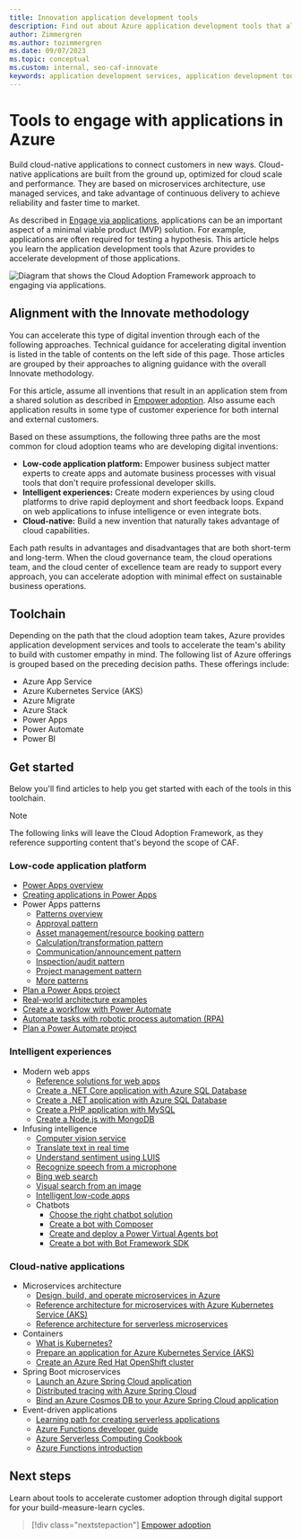```yaml
---
title: Innovation application development tools
description: Find out about Azure application development tools that align to the Innovate methodology of the Cloud Adoption Framework.
author: Zimmergren
ms.author: tozimmergren
ms.date: 09/07/2023
ms.topic: conceptual
ms.custom: internal, seo-caf-innovate
keywords: application development services, application development tools, innovation methodologies
---
```


# Tools to engage with applications in Azure

Build cloud-native applications to connect customers in new ways. Cloud-native applications are built from the ground up, optimized for cloud scale and performance. They are based on microservices architecture, use managed services, and take advantage of continuous delivery to achieve reliability and faster time to market.

As described in [Engage via applications](../considerations/apps.md), applications can be an important aspect of a minimal viable product (MVP) solution. For example, applications are often required for testing a hypothesis. This article helps you learn the application development tools that Azure provides to accelerate development of those applications.

![Diagram that shows the Cloud Adoption Framework approach to engaging via applications.](../../_images/innovate/engage-via-apps.png)

## Alignment with the Innovate methodology

You can accelerate this type of digital invention through each of the following approaches. Technical guidance for accelerating digital invention is listed in the table of contents on the left side of this page. Those articles are grouped by their approaches to aligning guidance with the overall Innovate methodology.

For this article, assume all inventions that result in an application stem from a shared solution as described in [Empower adoption](./ci-cd.md). Also assume each application results in some type of customer experience for both internal and external customers.

Based on these assumptions, the following three paths are the most common for cloud adoption teams who are developing digital inventions:

- **Low-code application platform:** Empower business subject matter experts to create apps and automate business processes with visual tools that don't require professional developer skills.
- **Intelligent experiences:** Create modern experiences by using cloud platforms to drive rapid deployment and short feedback loops. Expand on web applications to infuse intelligence or even integrate bots.
- **Cloud-native:** Build a new invention that naturally takes advantage of cloud capabilities.

Each path results in advantages and disadvantages that are both short-term and long-term. When the cloud governance team, the cloud operations team, and the cloud center of excellence team are ready to support every approach, you can accelerate adoption with minimal effect on sustainable business operations.

## Toolchain

Depending on the path that the cloud adoption team takes, Azure provides application development services and tools to accelerate the team's ability to build with customer empathy in mind. The following list of Azure offerings is grouped based on the preceding decision paths. These offerings include:

- Azure App Service
- Azure Kubernetes Service (AKS)
- Azure Migrate
- Azure Stack
- Power Apps
- Power Automate
- Power BI

## Get started

Below you'll find articles to help you get started with each of the tools in this toolchain.

> [!NOTE]
> The following links will leave the Cloud Adoption Framework, as they reference supporting content that's beyond the scope of CAF.

### Low-code application platform

- [Power Apps overview](/powerapps/powerapps-overview)
- [Creating applications in Power Apps](/powerapps/maker/)
- Power Apps patterns
  - [Patterns overview](/powerapps/guidance/patterns/overview)
  - [Approval pattern](/powerapps/guidance/patterns/approval-pattern)
  - [Asset management/resource booking pattern](/powerapps/guidance/patterns/asset-management-pattern)
  - [Calculation/transformation pattern](/powerapps/guidance/patterns/calculator-pattern)
  - [Communication/announcement pattern](/powerapps/guidance/patterns/communication-pattern)
  - [Inspection/audit pattern](/powerapps/guidance/patterns/inspection-pattern)
  - [Project management pattern](/powerapps/guidance/patterns/project-management-pattern)
  - [More patterns](/powerapps/guidance/patterns/more-patterns)
- [Plan a Power Apps project](/powerapps/guidance/planning/introduction)
- [Real-world architecture examples](/power-platform/guidance/architecture/real-world-examples/overview)
- [Create a workflow with Power Automate](/power-automate/getting-started)
- [Automate tasks with robotic process automation (RPA)](/power-automate/desktop-flows/introduction)
- [Plan a Power Automate project](/power-automate/guidance/planning/introduction)

### Intelligent experiences

- Modern web apps
  - [Reference solutions for web apps](/azure/architecture/solution-ideas/articles/scalable-ecommerce-web-app)
  - [Create a .NET Core application with Azure SQL Database](/azure/app-service/app-service-web-tutorial-dotnet-sqldatabase)
  - [Create a .NET application with Azure SQL Database](/azure/app-service/app-service-web-tutorial-dotnet-sqldatabase)
  - [Create a PHP application with MySQL](/azure/app-service/tutorial-php-mysql-app)
  - [Create a Node.js with MongoDB](/azure/app-service/tutorial-nodejs-mongodb-app)
- Infusing intelligence
  - [Computer vision service](/azure/cognitive-services/computer-vision/overview)
  - [Translate text in real time](/azure/cognitive-services/translator/quickstart-translator)
  - [Understand sentiment using LUIS](/azure/cognitive-services/LUIS/tutorial-machine-learned-entity)
  - [Recognize speech from a microphone](/azure/cognitive-services/speech-service/get-started-speech-to-text)
  - [Bing web search](/azure/cognitive-services/bing-web-search/tutorial-bing-web-search-single-page-app)
  - [Visual search from an image](/azure/cognitive-services/bing-visual-search/tutorial-visual-search-image-upload)
  - [Intelligent low-code apps](/ai-builder/overview)
  - Chatbots
    - [Choose the right chatbot solution](/azure/bot-service/bot-overview)
    - [Create a bot with Composer](/composer/quickstart-create-bot)
    - [Create and deploy a Power Virtual Agents bot](/power-virtual-agents/fundamentals-get-started)
    - [Create a bot with Bot Framework SDK](/azure/bot-service/bot-service-quickstart-create-bot)

### Cloud-native applications

- Microservices architecture
  - [Design, build, and operate microservices in Azure](/azure/architecture/guide/architecture-styles/microservices)
  - [Reference architecture for microservices with Azure Kubernetes Service (AKS)](/azure/architecture/reference-architectures/containers/aks-microservices/aks-microservices)
  - [Reference architecture for serverless microservices](/samples/azure-samples/serverless-microservices-reference-architecture/serverless-microservices-reference-architecture/)
- Containers
  - [What is Kubernetes?](https://azure.microsoft.com/topic/what-is-kubernetes/)
  - [Prepare an application for Azure Kubernetes Service (AKS)](/azure/aks/tutorial-kubernetes-prepare-app)
  - [Create an Azure Red Hat OpenShift cluster](/azure/openshift/tutorial-create-cluster)
- Spring Boot microservices
  - [Launch an Azure Spring Cloud application](/azure/spring-cloud/quickstart)
  - [Distributed tracing with Azure Spring Cloud](/azure/spring-cloud/how-to-distributed-tracing)
  - [Bind an Azure Cosmos DB to your Azure Spring Cloud application](/azure/spring-cloud/how-to-bind-cosmos)
- Event-driven applications
  - [Learning path for creating serverless applications](/training/paths/create-serverless-applications/)
  - [Azure Functions developer guide](/azure/azure-functions/functions-reference)
  - [Azure Serverless Computing Cookbook](https://azure.microsoft.com/resources/azure-serverless-computing-cookbook/)
  - [Azure Functions introduction](/azure/azure-functions/functions-overview)

## Next steps

Learn about tools to accelerate customer adoption through digital support for your build-measure-learn cycles.

> [!div class="nextstepaction"]
> [Empower adoption](./ci-cd.md)

